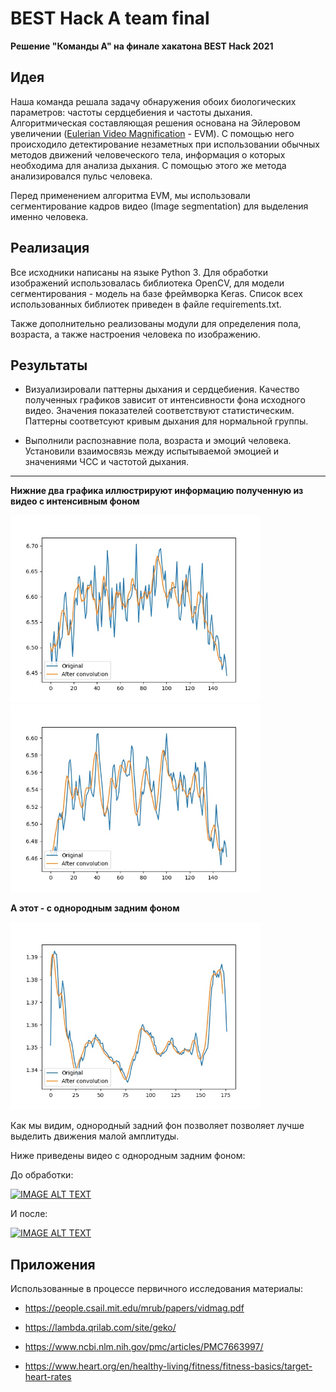 # BEST Hack A team final 

**Решение "Команды А" на финале хакатона BEST Hack 2021**

## Идея

Наша команда решала задачу обнаружения обоих биологических параметров: частоты сердцебиения и частоты дыхания. Алгоритмическая составляющая решения основана на Эйлеровом увеличении ([Eulerian Video Magnification](https://people.csail.mit.edu/mrub/evm/) - EVM). С помощью него происходило детектирование незаметных при использовании обычных методов движений человеческого тела, информация о которых необходима для анализа дыхания. С помощью этого же метода анализировался пульс человека.

Перед применением алгоритма EVM, мы использовали сегментирование кадров видео (Image segmentation) для выделения именно человека.

## Реализация

Все исходники написаны на языке Python 3. Для обработки изображений использовалась библиотека OpenCV, для модели сегментирования - модель на базе фреймворка Keras. Список всех использованных библиотек приведен в файле requirements.txt.

Также дополнительно реализованы модули для определения пола, возраста, а также настроения человека по изображению.

## Результаты

* Визуализировали паттерны дыхания и сердцебиения. Качество полученных графиков зависит от интенсивности фона исходного видео. Значения показателей соответствуют статистическим. Паттерны соответсуют кривым дыхания для нормальной группы.

* Выполнили распознавние пола, возраста и эмоций человека. Установили взаимосвязь между испытываемой эмоцией и значениями ЧСС и частотой дыхания.

****

**Нижние два графика иллюстрируют информацию полученную из видео с интенсивным фоном**

<img src="figs/with_backround1.jpg" alt="drawing" width="400"/>

<img src="figs/with_backround2.jpg" alt="drawing" width="400"/>

**А этот - с однородным задним фоном**

<img src="figs/good_without_noisy_backround.jpg" alt="drawing" width="400"/>

Как мы видим, однородный задний фон позволяет позволяет лучше выделить движения малой амплитуды.

Ниже приведены видео с однородным задним фоном:

До обработки:

[![IMAGE ALT TEXT](http://img.youtube.com/vi/T5Igln99n8E/0.jpg)](http://www.youtube.com/watch?v=T5Igln99n8E "Video Title")

И после:

[![IMAGE ALT TEXT](http://img.youtube.com/vi/NL2mjWfSUIo/0.jpg)](http://www.youtube.com/watch?v=NL2mjWfSUIo "Video Title")

## Приложения

Использованные в процессе первичного исследования материалы:

* https://people.csail.mit.edu/mrub/papers/vidmag.pdf

* https://lambda.qrilab.com/site/geko/

* https://www.ncbi.nlm.nih.gov/pmc/articles/PMC7663997/

* https://www.heart.org/en/healthy-living/fitness/fitness-basics/target-heart-rates
